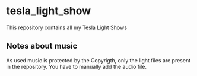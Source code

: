 # tesla_light_show
This repository contains all my Tesla Light Shows

## Notes about music
As used music is protected by the Copyrigth, only the light files are present in the repository. You have to manually add the audio file.
